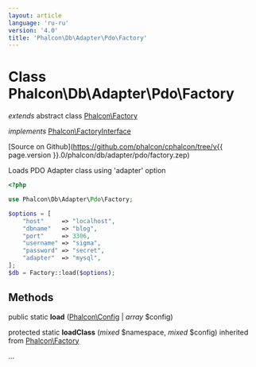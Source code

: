 ```yaml
---
layout: article
language: 'ru-ru'
version: '4.0'
title: 'Phalcon\Db\Adapter\Pdo\Factory'
---
```

# Class **Phalcon\Db\Adapter\Pdo\Factory**

*extends* abstract class [Phalcon\Factory](Phalcon_Factory)

*implements* [Phalcon\FactoryInterface](Phalcon_FactoryInterface)

[Source on Github](https://github.com/phalcon/cphalcon/tree/v{{ page.version }}.0/phalcon/db/adapter/pdo/factory.zep)

Loads PDO Adapter class using 'adapter' option

```php
<?php

use Phalcon\Db\Adapter\Pdo\Factory;

$options = [
    "host"     => "localhost",
    "dbname"   => "blog",
    "port"     => 3306,
    "username" => "sigma",
    "password" => "secret",
    "adapter"  => "mysql",
];
$db = Factory::load($options);

```

## Methods

public static **load** ([Phalcon\Config](Phalcon_Config) | *array* $config)

protected static **loadClass** (*mixed* $namespace, *mixed* $config) inherited from [Phalcon\Factory](Phalcon_Factory)

...